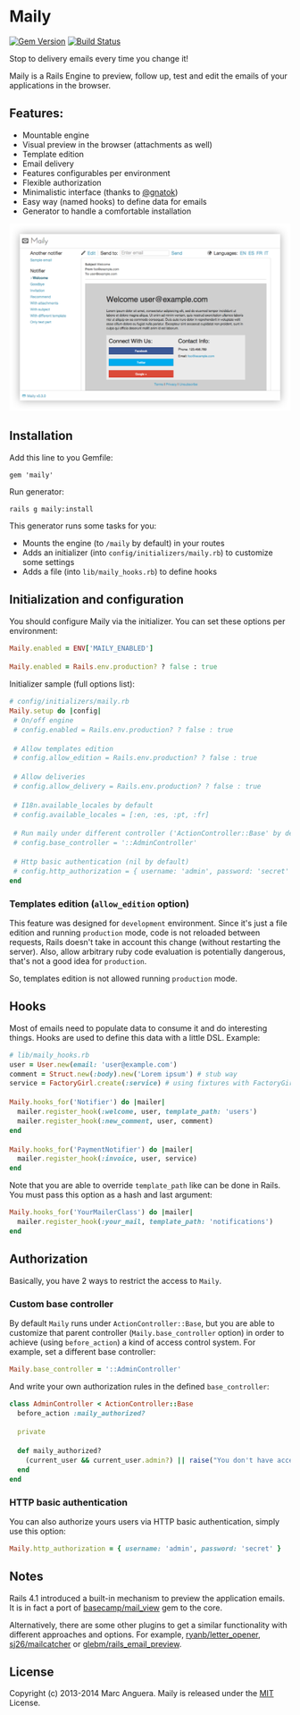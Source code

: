 # Maily

[![Gem Version](https://badge.fury.io/rb/maily.svg)](http://badge.fury.io/rb/maily) [![Build Status](https://travis-ci.org/markets/maily.svg?branch=master)](https://travis-ci.org/markets/maily)

Stop to delivery emails every time you change it!

Maily is a Rails Engine to preview, follow up, test and edit the emails of your applications in the browser.

## Features:

* Mountable engine
* Visual preview in the browser (attachments as well)
* Template edition
* Email delivery
* Features configurables per environment
* Flexible authorization
* Minimalistic interface (thanks to [@gnatok](https://github.com/gnatok))
* Easy way (named hooks) to define data for emails
* Generator to handle a comfortable installation

![](screenshot.png)

## Installation

Add this line to you Gemfile:

```
gem 'maily'
```

Run generator:

```
rails g maily:install
```

This generator runs some tasks for you:

* Mounts the engine (to `/maily` by default) in your routes
* Adds an initializer (into `config/initializers/maily.rb`) to customize some settings
* Adds a file (into `lib/maily_hooks.rb`) to define hooks

## Initialization and configuration

You should configure Maily via the initializer. You can set these options per environment:

```ruby
Maily.enabled = ENV['MAILY_ENABLED']

Maily.enabled = Rails.env.production? ? false : true
```

Initializer sample (full options list):

 ```ruby
# config/initializers/maily.rb
Maily.setup do |config|
  # On/off engine
  # config.enabled = Rails.env.production? ? false : true

  # Allow templates edition
  # config.allow_edition = Rails.env.production? ? false : true

  # Allow deliveries
  # config.allow_delivery = Rails.env.production? ? false : true

  # I18n.available_locales by default
  # config.available_locales = [:en, :es, :pt, :fr]

  # Run maily under different controller ('ActionController::Base' by default)
  # config.base_controller = '::AdminController'

  # Http basic authentication (nil by default)
  # config.http_authorization = { username: 'admin', password: 'secret' }
end
```

### Templates edition (`allow_edition` option)

This feature was designed for `development` environment. Since it's just a file edition and running `production` mode, code is not reloaded between requests, Rails doesn't take in account this change (without restarting the server). Also, allow arbitrary ruby code evaluation is potentially dangerous, that's not a good idea for `production`.

So, templates edition is not allowed running `production` mode.

## Hooks

Most of emails need to populate data to consume it and do interesting things. Hooks are used to define this data with a little DSL. Example:

```ruby
# lib/maily_hooks.rb
user = User.new(email: 'user@example.com')
comment = Struct.new(:body).new('Lorem ipsum') # stub way
service = FactoryGirl.create(:service) # using fixtures with FactoryGirl

Maily.hooks_for('Notifier') do |mailer|
  mailer.register_hook(:welcome, user, template_path: 'users')
  mailer.register_hook(:new_comment, user, comment)
end

Maily.hooks_for('PaymentNotifier') do |mailer|
  mailer.register_hook(:invoice, user, service)
end
```

Note that you are able to override `template_path` like can be done in Rails. You must pass this option as a hash and last argument:

```ruby
Maily.hooks_for('YourMailerClass') do |mailer|
  mailer.register_hook(:your_mail, template_path: 'notifications')
end
```

## Authorization

Basically, you have 2 ways to restrict the access to `Maily`.

### Custom base controller

By default `Maily` runs under `ActionController::Base`, but you are able to customize that parent controller (`Maily.base_controller` option) in order to achieve (using `before_action`) a kind of access control system. For example, set a different base controller:

```ruby
Maily.base_controller = '::AdminController'
```

And write your own authorization rules in the defined `base_controller`:

```ruby
class AdminController < ActionController::Base
  before_action :maily_authorized?

  private

  def maily_authorized?
    (current_user && current_user.admin?) || raise("You don't have access to this section!")
  end
end
```

### HTTP basic authentication

You can also authorize yours users via HTTP basic authentication, simply use this option:

```ruby
Maily.http_authorization = { username: 'admin', password: 'secret' }
```

## Notes

Rails 4.1 introduced a built-in mechanism to preview the application emails. It is in fact a port of [basecamp/mail_view](https://github.com/basecamp/mail_view) gem to the core.

Alternatively, there are some other plugins to get a similar functionality with different approaches and options. For example, [ryanb/letter_opener](https://github.com/ryanb/letter_opener), [sj26/mailcatcher](https://github.com/sj26/mailcatcher) or [glebm/rails_email_preview](https://github.com/glebm/rails_email_preview).

## License

Copyright (c) 2013-2014 Marc Anguera. Maily is released under the [MIT](MIT-LICENSE) License.
